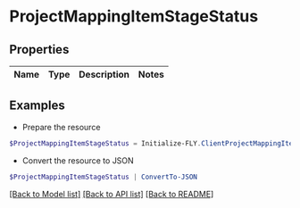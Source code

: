 # ProjectMappingItemStageStatus
## Properties

Name | Type | Description | Notes
------------ | ------------- | ------------- | -------------

## Examples

- Prepare the resource
```powershell
$ProjectMappingItemStageStatus = Initialize-FLY.ClientProjectMappingItemStageStatus 
```

- Convert the resource to JSON
```powershell
$ProjectMappingItemStageStatus | ConvertTo-JSON
```

[[Back to Model list]](../README.md#documentation-for-models) [[Back to API list]](../README.md#documentation-for-api-endpoints) [[Back to README]](../README.md)

